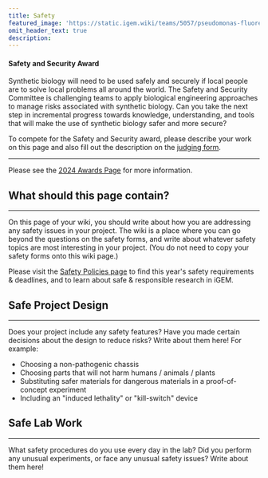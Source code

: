 ```yaml
---
title: Safety
featured_image: 'https://static.igem.wiki/teams/5057/pseudomonas-fluorescens-dropcount4-merged.jpg'
omit_header_text: true
description: 
---
```


#### Safety and Security Award

Synthetic biology will need to be used safely and securely if local people are
to solve local problems all around the world. The Safety and Security Committee
is challenging teams to apply biological engineering approaches to manage risks
associated with synthetic biology. Can you take the next step in incremental
progress towards knowledge, understanding, and tools that will make the use of
synthetic biology safer and more secure?

To compete for the Safety and Security award, please describe your work on this
page and also fill out the description on the
[judging form](https://competition.igem.org/deliverables/judging-form).

---

Please see the [2024 Awards Page](https://competition.igem.org/judging/awards)
for more information.

## What should this page contain?

---

On this page of your wiki, you should write about how you are addressing any
safety issues in your project. The wiki is a place where you can go beyond the
questions on the safety forms, and write about whatever safety topics are most
interesting in your project. (You do not need to copy your safety forms onto
this wiki page.)

Please visit the
[Safety Policies page](https://responsibility.igem.org/safety-policies/introduction)
to find this year's safety requirements & deadlines, and to learn about safe &
responsible research in iGEM.

## Safe Project Design

---

Does your project include any safety features? Have you made certain decisions
about the design to reduce risks? Write about them here! For example:

-   Choosing a non-pathogenic chassis
-   Choosing parts that will not harm humans / animals / plants
-   Substituting safer materials for dangerous materials in a proof-of-concept
    experiment
-   Including an "induced lethality" or "kill-switch" device

## Safe Lab Work

---

What safety procedures do you use every day in the lab? Did you perform any
unusual experiments, or face any unusual safety issues? Write about them here!
